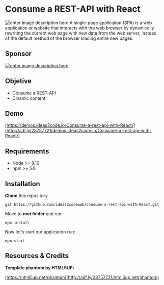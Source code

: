 # Consume a REST-API with React

![enter image description here](https://www.ideas2code.io/wp-content/uploads/2020/08/portada-3.jpg)
A single-page application (SPA) is a web application or website that interacts with the web browser by dynamically rewriting the current web page with new data from the web server, instead of the default method of the browser loading entire new pages.

## Sponsor

[![enter image description here](https://www.ideas2code.io/wp-content/uploads/2020/10/bar.fw_.png)](http://adf.ly/23757721/www.ideas2code.io)

## Objetive
 - Consume a REST-API  
 - Dinamic content

## Demo
[https://demos.ideas2code.io/Consume-a-rest-api-with-React/](http://adf.ly/23757721/demos.ideas2code.io/Consume-a-rest-api-with-React/)

## Requirements
-   Node >= 8.10
-   npm >= 5.6

## Installation
**Clone**  this repository
```
git https://github.com/ideas2codeweb/Consume-a-rest-api-with-React.git
```
Move to  **root folder**  and run:
```
npm install
```
Now let's start our application run:
```
npm start
```
## Resources & Credits

**Template phantom by HTML5UP:**

[https://html5up.net/phantom](http://adf.ly/23757721/html5up.net/phantom)
